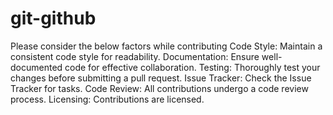# git-github

Please consider the below factors while contributing Code Style: Maintain a consistent code style for readability. Documentation: Ensure well-documented code for effective collaboration. Testing: Thoroughly test your changes before submitting a pull request. Issue Tracker: Check the Issue Tracker for tasks. Code Review: All contributions undergo a code review process. Licensing: Contributions are licensed.
